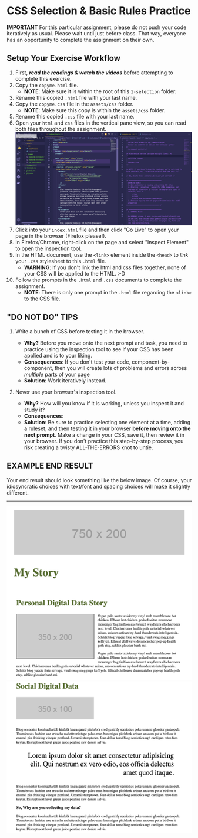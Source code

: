 # CSS Selection & Basic Rules Practice

**IMPORTANT** For this particular assignment, please do not push your code iteratively as usual. Please wait until just before class. That way, everyone has an opportunity to complete the assignment on their own.

## Setup Your Exercise Workflow

1. First, ***read the readings &amp; watch the videos*** before attempting to complete this exercise.
2. Copy the `copyme.html` file.
    * **NOTE**: Make sure it is within the root of this `1-selection` folder.
3. Rename this copied `.html` file with your last name.
4. Copy the `copyme.css` file in the `assets/css` folder.
    * **NOTE**: Make sure this copy is within the `assets/css` folder.
5. Rename this copied `.css` file with your last name.
6. Open your `html` and `css` files in the vertical pane view, so you can read both files throughout the assignment.
    <img src="assets/images/vsc-two-col.png" />
7. Click into your `index.html` file and then click "Go Live" to open your page in the browser (Firefox please!).
8. In Firefox/Chrome, right-click on the page and select "Inspect Element" to open the inspection tool.
9. In the HTML document, use the `<link>` element inside the `<head>` to *link* your `.css` stylesheet to this `.html` file.
    - **WARNING**: If you don't link the html and css files together, none of your CSS will be applied to the HTML. :-D
10. Follow the prompts in the `.html` and `.css` documents to complete the assignment.
    - **NOTE**: There is only one prompt in the `.html` file regarding the `<link>` to the CSS file.

## "DO NOT DO" TIPS
1. Write a bunch of CSS before testing it in the browser.
    * **Why?** Before you move onto the next prompt and task, you need to practice using the inspection tool to see if your CSS has been applied and is to your liking.
    * **Consequences**: If you don't test your code, component-by-component, then you will create lots of problems and errors across *multiple* parts of your page
    * **Solution**: Work iteratively instead.

2. Never use your browser's inspection tool.
    * **Why?** How will you know if it is working, unless you inspect it and study it?
    * **Consequences**:
    * **Solution**: Be sure to practice selecting one element at a time, adding a ruleset, and then testing it in your browser **before moving onto the next prompt**. Make a change in your CSS, save it, then review it in your browser. If you don't practice this step-by-step process, you risk creating a twisty ALL-THE-ERRORS knot to untie.

## EXAMPLE END RESULT

Your end result should look something like the below image. Of course, your idiosyncratic choices with text/font and spacing choices will make it slightly different.

<hr>

<img src="assets/images/example-end-result-1.png" alt="Fold 1 of Example Site" />
<img src="assets/images/example-end-result-2.png" alt="Fold 2 of Example Site" />
